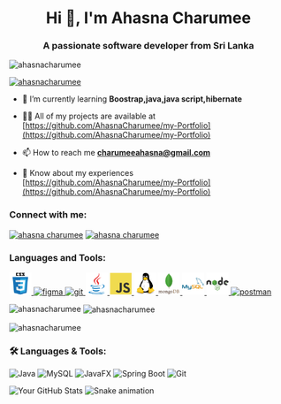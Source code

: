 <h1 align="center">Hi 👋, I'm Ahasna Charumee</h1>
<h3 align="center">A passionate software developer from Sri Lanka</h3>

<p align="left"> <img src="https://komarev.com/ghpvc/?username=ahasnacharumee&label=Profile%20views&color=0e75b6&style=flat" alt="ahasnacharumee" /> </p>

<p align="left"> <a href="https://github.com/ryo-ma/github-profile-trophy"><img src="https://github-profile-trophy.vercel.app/?username=ahasnacharumee" alt="ahasnacharumee" /></a> </p>

- 🌱 I’m currently learning **Boostrap,java,java script,hibernate**

- 👨‍💻 All of my projects are available at [https://github.com/AhasnaCharumee/my-Portfolio](https://github.com/AhasnaCharumee/my-Portfolio)

- 📫 How to reach me **charumeeahasna@gmail.com**

- 📄 Know about my experiences [https://github.com/AhasnaCharumee/my-Portfolio](https://github.com/AhasnaCharumee/my-Portfolio)

<h3 align="left">Connect with me:</h3>
<p align="left">
<a href="https://linkedin.com/in/ahasna charumee" target="blank"><img align="center" src="https://raw.githubusercontent.com/rahuldkjain/github-profile-readme-generator/master/src/images/icons/Social/linked-in-alt.svg" alt="ahasna charumee" height="30" width="40" /></a>
<a href="https://fb.com/ahasna charumee" target="blank"><img align="center" src="https://raw.githubusercontent.com/rahuldkjain/github-profile-readme-generator/master/src/images/icons/Social/facebook.svg" alt="ahasna charumee" height="30" width="40" /></a>
</p>

<h3 align="left">Languages and Tools:</h3>
<p align="left"> <a href="https://www.w3schools.com/css/" target="_blank" rel="noreferrer"> <img src="https://raw.githubusercontent.com/devicons/devicon/master/icons/css3/css3-original-wordmark.svg" alt="css3" width="40" height="40"/> </a> <a href="https://www.figma.com/" target="_blank" rel="noreferrer"> <img src="https://www.vectorlogo.zone/logos/figma/figma-icon.svg" alt="figma" width="40" height="40"/> </a> <a href="https://git-scm.com/" target="_blank" rel="noreferrer"> <img src="https://www.vectorlogo.zone/logos/git-scm/git-scm-icon.svg" alt="git" width="40" height="40"/> </a> <a href="https://www.java.com" target="_blank" rel="noreferrer"> <img src="https://raw.githubusercontent.com/devicons/devicon/master/icons/java/java-original.svg" alt="java" width="40" height="40"/> </a> <a href="https://developer.mozilla.org/en-US/docs/Web/JavaScript" target="_blank" rel="noreferrer"> <img src="https://raw.githubusercontent.com/devicons/devicon/master/icons/javascript/javascript-original.svg" alt="javascript" width="40" height="40"/> </a> <a href="https://www.linux.org/" target="_blank" rel="noreferrer"> <img src="https://raw.githubusercontent.com/devicons/devicon/master/icons/linux/linux-original.svg" alt="linux" width="40" height="40"/> </a> <a href="https://www.mongodb.com/" target="_blank" rel="noreferrer"> <img src="https://raw.githubusercontent.com/devicons/devicon/master/icons/mongodb/mongodb-original-wordmark.svg" alt="mongodb" width="40" height="40"/> </a> <a href="https://www.mysql.com/" target="_blank" rel="noreferrer"> <img src="https://raw.githubusercontent.com/devicons/devicon/master/icons/mysql/mysql-original-wordmark.svg" alt="mysql" width="40" height="40"/> </a> <a href="https://nodejs.org" target="_blank" rel="noreferrer"> <img src="https://raw.githubusercontent.com/devicons/devicon/master/icons/nodejs/nodejs-original-wordmark.svg" alt="nodejs" width="40" height="40"/> </a> <a href="https://postman.com" target="_blank" rel="noreferrer"> <img src="https://www.vectorlogo.zone/logos/getpostman/getpostman-icon.svg" alt="postman" width="40" height="40"/> </a> </p>

<p><img align="left" src="https://github-readme-stats.vercel.app/api/top-langs?username=ahasnacharumee&show_icons=true&locale=en&layout=compact" alt="ahasnacharumee" /></p>

<p>&nbsp;<img align="center" src="https://github-readme-stats.vercel.app/api?username=ahasnacharumee&show_icons=true&locale=en" alt="ahasnacharumee" /></p>

<p><img align="center" src="https://github-readme-streak-stats.herokuapp.com/?user=ahasnacharumee&" alt="ahasnacharumee" /></p>


### 🛠️ Languages & Tools:
![Java](https://img.shields.io/badge/Java-ED8B00?style=for-the-badge&logo=java&logoColor=white)
![MySQL](https://img.shields.io/badge/MySQL-00000F?style=for-the-badge&logo=mysql&logoColor=white)
![JavaFX](https://img.shields.io/badge/JavaFX-007396?style=for-the-badge&logo=java&logoColor=white)
![Spring Boot](https://img.shields.io/badge/Spring_Boot-6DB33F?style=for-the-badge&logo=spring-boot&logoColor=white)
![Git](https://img.shields.io/badge/Git-F05032?style=for-the-badge&logo=git&logoColor=white)

![Your GitHub Stats](https://github-readme-stats.vercel.app/api?username=ahasnacharumee&show_icons=true&theme=tokyonight)
![Snake animation](https://github.com/ahasnacharumee/ahasnacharumee/blob/output/github-contribution-grid-snake.svg)


